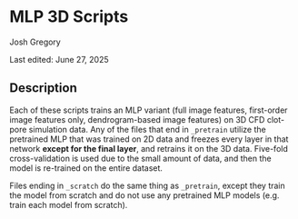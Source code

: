 # MLP 3D Scripts

Josh Gregory


Last edited: June 27, 2025

## Description

Each of these scripts trains an MLP variant (full image features, first-order image features only, dendrogram-based image features) on 3D CFD clot-pore simulation data. Any of the files that end in `_pretrain` utilize the pretrained MLP that was trained on 2D data and freezes every layer in that network **except for the final layer**, and retrains it on the 3D data. Five-fold cross-validation is used due to the small amount of data, and then the model is re-trained on the entire dataset.

Files ending in `_scratch` do the same thing as `_pretrain`, except they train the model from scratch and do not use any pretrained MLP models (e.g. train each model from scratch).